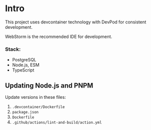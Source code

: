 # Intro
This project uses devcontainer technology with DevPod for consistent development.

WebStorm is the recommended IDE for development.

### Stack:
- PostgreSQL
- Node.js, ESM
- TypeScript

## Updating Node.js and PNPM
Update versions in these files:
1. `.devcontainer/Dockerfile`
2. `package.json`
3. `Dockerfile`
4. `.github/actions/lint-and-build/action.yml`